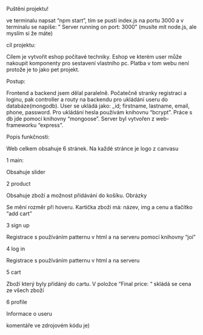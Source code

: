 Puštění projektu! 

ve terminalu napsat “npm start”, tím se pustí index.js na portu 3000 a v terminalu se napíše: ” Server running on port: 3000” (musíte mít node.js, ale myslím si že máte) 

cíl projektu: 

Cílem je vytvořit eshop počítavé techniky. Eshop ve kterém user může nakoupit komponenty pro sestavení vlastního pc. Platba v tom webu není protože je to jako pet projekt. 

Postup: 

Frontend a backend jsem dělal paralelně. Počatečně stranky registraci a loginu, pak controller a routy na backendu pro ukládání useru do databáze(mongodb). User se ukládá jako: _id; firstname, lastname, email, phone, password. Pro ukládání hesla používám knihovnu “bcrypt”. Práce s db jde pomocí knihovny “mongoose”. Server byl vytvořen z web-frameworku “express”.  

 Popis funkčnosti: 

Web celkem obsahuje 6 stránek. Na každé stránce je logo z canvasu 

1 main: 

Obsahuje slider 

2 product 

Obsahuje zboží a možnost přidávání do košíku. Obrázky 

Se mění rozměr při hoveru. Kartička zboží má: název, 	img a cenu a tlačítko “add cart” 

3 sign up 

Registrace s používáním patternu v html a na serveru pomocí knihovny “joi” 

4 log in 

Registrace s používáním patternu v html a na serveru 

5 cart 

Zboží který byly přidáný do cartu. V položce “Final price: “ skládá se cena ze všech zboží  

6 profile 

Informace o useru 

komentáře ve zdrojovém kódu je) 
